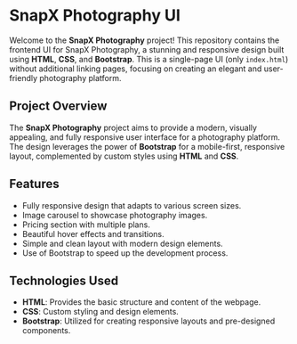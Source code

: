 # SnapX Photography UI

Welcome to the **SnapX Photography** project! This repository contains the frontend UI for SnapX Photography, a stunning and responsive design built using **HTML**, **CSS**, and **Bootstrap**. This is a single-page UI (only `index.html`) without additional linking pages, focusing on creating an elegant and user-friendly photography platform.

## Project Overview
The **SnapX Photography** project aims to provide a modern, visually appealing, and fully responsive user interface for a photography platform. The design leverages the power of **Bootstrap** for a mobile-first, responsive layout, complemented by custom styles using **HTML** and **CSS**.

## Features
- Fully responsive design that adapts to various screen sizes.
- Image carousel to showcase photography images.
- Pricing section with multiple plans.
- Beautiful hover effects and transitions.
- Simple and clean layout with modern design elements.
- Use of Bootstrap to speed up the development process.

## Technologies Used
- **HTML**: Provides the basic structure and content of the webpage.
- **CSS**: Custom styling and design elements.
- **Bootstrap**: Utilized for creating responsive layouts and pre-designed components.
